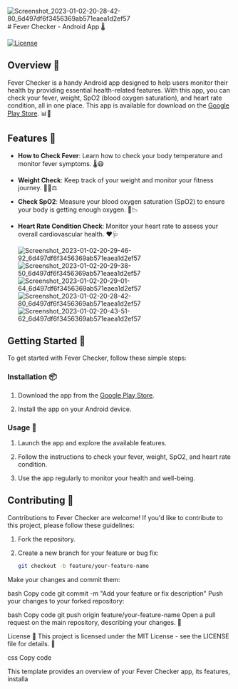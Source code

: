 ![Screenshot_2023-01-02-20-28-42-80_6d497df6f3456369ab571eaea1d2ef57](https://github.com/chirag99044/FeverChecker/assets/123812544/a3343bc7-e409-4973-a128-5e2abbfbe29a)# Fever Checker - Android App 🌡️

[![License](https://img.shields.io/badge/License-MIT-blue.svg)](LICENSE)

## Overview 📱

Fever Checker is a handy Android app designed to help users monitor their health by providing essential health-related features. With this app, you can check your fever, weight, SpO2 (blood oxygen saturation), and heart rate condition, all in one place. This app is available for download on the [Google Play Store](https://play.google.com/store/apps/details?id=fever.checker.feverchecker). 📊🏥

## Features 🌟

- **How to Check Fever**: Learn how to check your body temperature and monitor fever symptoms. 🌡️😷

- **Weight Check**: Keep track of your weight and monitor your fitness journey. 🏋️‍♀️⚖️

- **Check SpO2**: Measure your blood oxygen saturation (SpO2) to ensure your body is getting enough oxygen. 💉📉

- **Heart Rate Condition Check**: Monitor your heart rate to assess your overall cardiovascular health. ❤️🩺

  ![Screenshot_2023-01-02-20-29-46-92_6d497df6f3456369ab571eaea1d2ef57](https://github.com/chirag99044/FeverChecker/assets/123812544/714c0695-9e60-44c4-86c3-a54408fb8cef)
![Screenshot_2023-01-02-20-29-38-50_6d497df6f3456369ab571eaea1d2ef57](https://github.com/chirag99044/FeverChecker/assets/123812544/ea091743-8f84-4bc8-bc58-a084afa229ec)
![Screenshot_2023-01-02-20-29-01-64_6d497df6f3456369ab571eaea1d2ef57](https://github.com/chirag99044/FeverChecker/assets/123812544/bc23d7f0-d054-4385-ad59-3619032172a1)
![Screenshot_2023-01-02-20-28-42-80_6d497df6f3456369ab571eaea1d2ef57](https://github.com/chirag99044/FeverChecker/assets/123812544/9d339c02-1c86-4da3-946b-e0a12d59c02e)
![Screenshot_2023-01-02-20-43-51-62_6d497df6f3456369ab571eaea1d2ef57](https://github.com/chirag99044/FeverChecker/assets/123812544/7a79e30a-e942-4eae-ad35-515f76e8a9b1)


## Getting Started 🚀

To get started with Fever Checker, follow these simple steps:

### Installation 📦

1. Download the app from the [Google Play Store](https://play.google.com/store/apps/details?id=fever.checker.feverchecker).

2. Install the app on your Android device.

### Usage 📝

1. Launch the app and explore the available features.

2. Follow the instructions to check your fever, weight, SpO2, and heart rate condition.

3. Use the app regularly to monitor your health and well-being.

## Contributing 🤝

Contributions to Fever Checker are welcome! If you'd like to contribute to this project, please follow these guidelines:

1. Fork the repository.

2. Create a new branch for your feature or bug fix:

   ```bash
   git checkout -b feature/your-feature-name
Make your changes and commit them:

bash
Copy code
git commit -m "Add your feature or fix description"
Push your changes to your forked repository:

bash
Copy code
git push origin feature/your-feature-name
Open a pull request on the main repository, describing your changes. 🚀

License 📜
This project is licensed under the MIT License - see the LICENSE file for details. 📄

css
Copy code

This template provides an overview of your Fever Checker app, its features, installa
